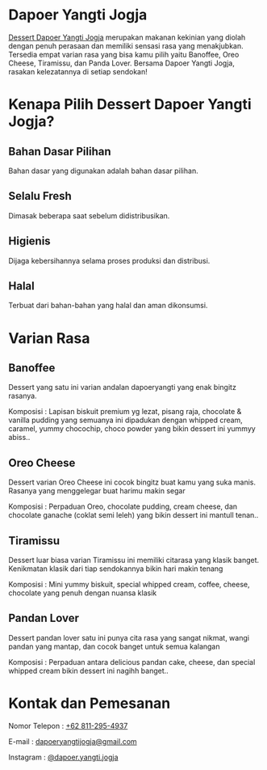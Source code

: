 # Dapoer Yangti Jogja
[Dessert Dapoer Yangti Jogja](https://dapoeryangtijogja.github.io) merupakan makanan kekinian yang diolah dengan penuh perasaan dan memiliki sensasi rasa yang menakjubkan. Tersedia empat varian rasa yang bisa kamu pilih yaitu Banoffee, Oreo Cheese, Tiramissu, dan Panda Lover. Bersama Dapoer Yangti Jogja, rasakan kelezatannya di setiap sendokan!

# Kenapa Pilih Dessert Dapoer Yangti Jogja?
## Bahan Dasar Pilihan
Bahan dasar yang digunakan adalah bahan dasar pilihan.

## Selalu Fresh
Dimasak beberapa saat sebelum didistribusikan.

## Higienis
Dijaga kebersihannya selama proses produksi dan distribusi.

## Halal
Terbuat dari bahan-bahan yang halal dan aman dikonsumsi.

# Varian Rasa
## Banoffee
Dessert yang satu ini varian andalan dapoeryangti yang enak bingitz rasanya. 

Komposisi   : Lapisan biskuit premium yg lezat, pisang raja, chocolate & vanilla pudding yang semuanya ini dipadukan dengan whipped cream, caramel, yummy chocochip, choco powder yang bikin dessert ini yummyy abiss..

## Oreo Cheese
Dessert varian Oreo Cheese ini cocok bingitz buat kamu yang suka manis. Rasanya yang menggelegar buat harimu makin segar

Komposisi   : Perpaduan Oreo, chocolate pudding, cream cheese, dan  chocolate ganache (coklat semi leleh) yang bikin dessert ini mantull tenan..

## Tiramissu
Dessert luar biasa varian Tiramissu ini memiliki citarasa yang klasik banget. Kenikmatan klasik dari tiap sendokannya bikin hari makin tenang

Komposisi   : Mini yummy biskuit, special whipped cream, coffee, cheese, chocolate yang penuh dengan nuansa klasik

## Pandan Lover
Dessert pandan lover satu ini punya cita rasa yang sangat nikmat, wangi pandan yang mantap, dan cocok banget untuk semua kalangan

Komposisi   : Perpaduan antara delicious pandan cake, cheese, dan special whipped cream bikin dessert ini nagihh banget..

# Kontak dan Pemesanan
Nomor Telepon   : [+62 811-295-4937](https://wa.me/628112954937)

E-mail          : [dapoeryangtijogja@gmail.com](mailto:dapoeryangtijogja@gmail.com)

Instagram       : [@dapoer.yangti.jogja](https://instagram.com/dapoer.yangti.jogja)